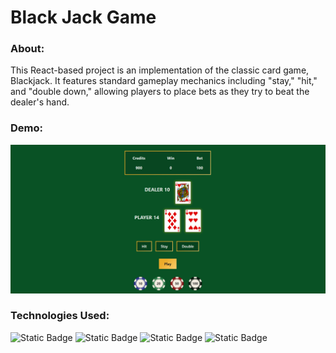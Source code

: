 # Black Jack Game

### About:
This React-based project is an implementation of the classic card game, Blackjack. It features standard gameplay mechanics including "stay," "hit," and "double down," allowing players to place bets as they try to beat the dealer's hand.

### Demo:
<a href="https://klementina1809.github.io/black-jack/">
<img src="public/img/preview.jpg" alt="preview" />
</a>

### Technologies Used:
![Static Badge](https://img.shields.io/badge/React-ffffff?style=social&logo=React)
![Static Badge](https://img.shields.io/badge/HTML5-ffffff?style=social&logo=HTML5)
![Static Badge](https://img.shields.io/badge/CSS3-ffffff?style=social&logo=CSS3)
![Static Badge](https://img.shields.io/badge/JavaScript-ffffff?style=social&logo=JavaScript)
